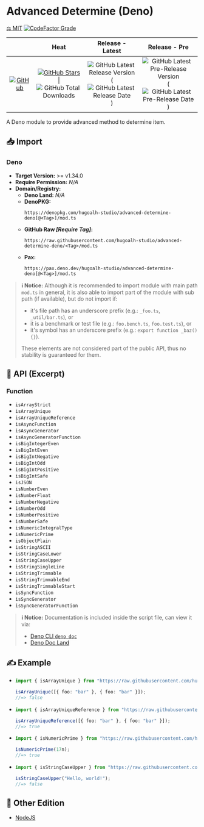 # Advanced Determine (Deno)

[⚖️ MIT](./LICENSE.md)
[![CodeFactor Grade](https://img.shields.io/codefactor/grade/github/hugoalh-studio/advanced-determine-deno?label=Grade&logo=codefactor&logoColor=ffffff&style=flat-square "CodeFactor Grade")](https://www.codefactor.io/repository/github/hugoalh-studio/advanced-determine-deno)

|  | **Heat** | **Release - Latest** | **Release - Pre** |
|:-:|:-:|:-:|:-:|
| [![GitHub](https://img.shields.io/badge/GitHub-181717?logo=github&logoColor=ffffff&style=flat-square "GitHub")](https://github.com/hugoalh-studio/advanced-determine-deno) | [![GitHub Stars](https://img.shields.io/github/stars/hugoalh-studio/advanced-determine-deno?label=&logoColor=ffffff&style=flat-square "GitHub Stars")](https://github.com/hugoalh-studio/advanced-determine-deno/stargazers) \| ![GitHub Total Downloads](https://img.shields.io/github/downloads/hugoalh-studio/advanced-determine-deno/total?label=&style=flat-square "GitHub Total Downloads") | ![GitHub Latest Release Version](https://img.shields.io/github/release/hugoalh-studio/advanced-determine-deno?sort=semver&label=&style=flat-square "GitHub Latest Release Version") (![GitHub Latest Release Date](https://img.shields.io/github/release-date/hugoalh-studio/advanced-determine-deno?label=&style=flat-square "GitHub Latest Release Date")) | ![GitHub Latest Pre-Release Version](https://img.shields.io/github/release/hugoalh-studio/advanced-determine-deno?include_prereleases&sort=semver&label=&style=flat-square "GitHub Latest Pre-Release Version") (![GitHub Latest Pre-Release Date](https://img.shields.io/github/release-date-pre/hugoalh-studio/advanced-determine-deno?label=&style=flat-square "GitHub Latest Pre-Release Date")) |

A Deno module to provide advanced method to determine item.

## 📥 Import

### Deno

- **Target Version:** >= v1.34.0
- **Require Permission:** *N/A*
- **Domain/Registry:**
  - **Deno Land:** *N/A*
  - **DenoPKG:**
    ```
    https://denopkg.com/hugoalh-studio/advanced-determine-deno[@<Tag>]/mod.ts
    ```
  - **GitHub Raw *\[Require Tag\]*:**
    ```
    https://raw.githubusercontent.com/hugoalh-studio/advanced-determine-deno/<Tag>/mod.ts
    ```
  - **Pax:**
    ```
    https://pax.deno.dev/hugoalh-studio/advanced-determine-deno[@<Tag>]/mod.ts
    ```

> **ℹ️ Notice:** Although it is recommended to import module with main path `mod.ts` in general, it is also able to import part of the module with sub path (if available), but do not import if:
>
> - it's file path has an underscore prefix (e.g.: `_foo.ts`, `_util/bar.ts`), or
> - it is a benchmark or test file (e.g.: `foo.bench.ts`, `foo.test.ts`), or
> - it's symbol has an underscore prefix (e.g.: `export function _baz() {}`).
>
> These elements are not considered part of the public API, thus no stability is guaranteed for them.

## 🧩 API (Excerpt)

### Function

- `isArrayStrict`
- `isArrayUnique`
- `isArrayUniqueReference`
- `isAsyncFunction`
- `isAsyncGenerator`
- `isAsyncGeneratorFunction`
- `isBigIntegerEven`
- `isBigIntEven`
- `isBigIntNegative`
- `isBigIntOdd`
- `isBigIntPositive`
- `isBigIntSafe`
- `isJSON`
- `isNumberEven`
- `isNumberFloat`
- `isNumberNegative`
- `isNumberOdd`
- `isNumberPositive`
- `isNumberSafe`
- `isNumericIntegralType`
- `isNumericPrime`
- `isObjectPlain`
- `isStringASCII`
- `isStringCaseLower`
- `isStringCaseUpper`
- `isStringSingleLine`
- `isStringTrimmable`
- `isStringTrimmableEnd`
- `isStringTrimmableStart`
- `isSyncFunction`
- `isSyncGenerator`
- `isSyncGeneratorFunction`

> **ℹ️ Notice:** Documentation is included inside the script file, can view it via:
>
> - [Deno CLI `deno doc`](https://deno.land/manual/tools/documentation_generator)
> - [Deno Doc Land](https://doc.deno.land)

## ✍️ Example

- ```ts
  import { isArrayUnique } from "https://raw.githubusercontent.com/hugoalh-studio/advanced-determine-deno/main/array/is_unique.ts";

  isArrayUnique([{ foo: "bar" }, { foo: "bar" }]);
  //=> false
  ```
- ```ts
  import { isArrayUniqueReference } from "https://raw.githubusercontent.com/hugoalh-studio/advanced-determine-deno/main/array/is_unique_reference.ts";

  isArrayUniqueReference([{ foo: "bar" }, { foo: "bar" }]);
  //=> true
  ```
- ```ts
  import { isNumericPrime } from "https://raw.githubusercontent.com/hugoalh-studio/advanced-determine-deno/main/numeric/is_prime.ts";

  isNumericPrime(17n);
  //=> true
  ```
- ```ts
  import { isStringCaseUpper } from "https://raw.githubusercontent.com/hugoalh-studio/advanced-determine-deno/main/string/is_case_upper.ts";

  isStringCaseUpper("Hello, world!");
  //=> false
  ```

## 🔗 Other Edition

- [NodeJS](https://github.com/hugoalh-studio/advanced-determine-nodejs)
